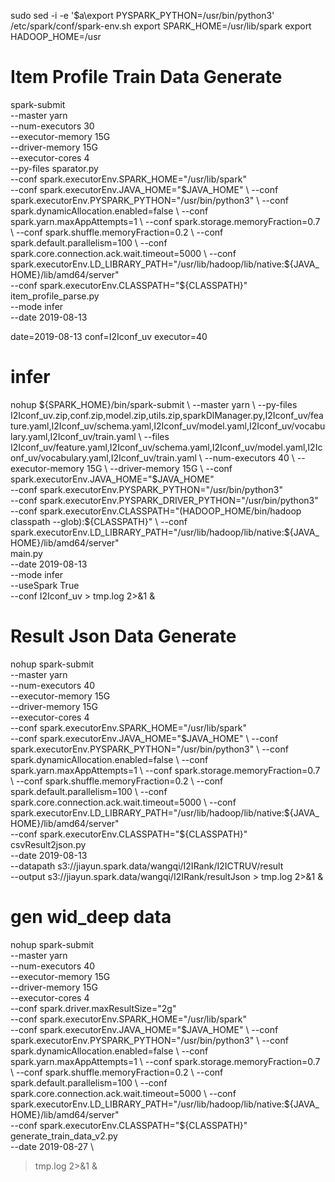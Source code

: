 sudo sed -i -e '$a\export PYSPARK_PYTHON=/usr/bin/python3' /etc/spark/conf/spark-env.sh
export SPARK_HOME=/usr/lib/spark
export HADOOP_HOME=/usr


# Item Profile Train Data Generate
spark-submit \
--master yarn \
--num-executors 30 \
--executor-memory 15G \
--driver-memory 15G \
--executor-cores 4 \
--py-files sparator.py \
--conf spark.executorEnv.SPARK_HOME="/usr/lib/spark" \
--conf spark.executorEnv.JAVA_HOME="$JAVA_HOME" \
--conf spark.executorEnv.PYSPARK_PYTHON="/usr/bin/python3" \
--conf spark.dynamicAllocation.enabled=false \
--conf spark.yarn.maxAppAttempts=1 \
--conf spark.storage.memoryFraction=0.7 \
--conf spark.shuffle.memoryFraction=0.2 \
--conf spark.default.parallelism=100 \
--conf spark.core.connection.ack.wait.timeout=5000 \
--conf spark.executorEnv.LD_LIBRARY_PATH="/usr/lib/hadoop/lib/native:${JAVA_HOME}/lib/amd64/server" \
--conf spark.executorEnv.CLASSPATH="${CLASSPATH}" \
item_profile_parse.py \
--mode infer \
--date 2019-08-13

date=2019-08-13
conf=I2Iconf_uv
executor=40
# infer
nohup ${SPARK_HOME}/bin/spark-submit \
--master yarn \
--py-files I2Iconf_uv.zip,conf.zip,model.zip,utils.zip,sparkDlManager.py,I2Iconf_uv/feature.yaml,I2Iconf_uv/schema.yaml,I2Iconf_uv/model.yaml,I2Iconf_uv/vocabulary.yaml,I2Iconf_uv/train.yaml  \
--files I2Iconf_uv/feature.yaml,I2Iconf_uv/schema.yaml,I2Iconf_uv/model.yaml,I2Iconf_uv/vocabulary.yaml,I2Iconf_uv/train.yaml \
--num-executors 40 \
--executor-memory 15G \
--driver-memory 15G \
--conf spark.executorEnv.JAVA_HOME="$JAVA_HOME" \
--conf spark.executorEnv.PYSPARK_PYTHON="/usr/bin/python3" \
--conf spark.executorEnv.PYSPARK_DRIVER_PYTHON="/usr/bin/python3" \
--conf spark.executorEnv.CLASSPATH="$($HADOOP_HOME/bin/hadoop classpath --glob):${CLASSPATH}" \
--conf spark.executorEnv.LD_LIBRARY_PATH="/usr/lib/hadoop/lib/native:${JAVA_HOME}/lib/amd64/server" \
main.py \
--date 2019-08-13 \
--mode infer \
--useSpark True \
--conf I2Iconf_uv  > tmp.log 2>&1 &





# Result Json Data Generate
nohup spark-submit \
--master yarn \
--num-executors 40 \
--executor-memory 15G \
--driver-memory 15G \
--executor-cores 4 \
--conf spark.executorEnv.SPARK_HOME="/usr/lib/spark" \
--conf spark.executorEnv.JAVA_HOME="$JAVA_HOME" \
--conf spark.executorEnv.PYSPARK_PYTHON="/usr/bin/python3" \
--conf spark.dynamicAllocation.enabled=false \
--conf spark.yarn.maxAppAttempts=1 \
--conf spark.storage.memoryFraction=0.7 \
--conf spark.shuffle.memoryFraction=0.2 \
--conf spark.default.parallelism=100 \
--conf spark.core.connection.ack.wait.timeout=5000 \
--conf spark.executorEnv.LD_LIBRARY_PATH="/usr/lib/hadoop/lib/native:${JAVA_HOME}/lib/amd64/server" \
--conf spark.executorEnv.CLASSPATH="${CLASSPATH}" \
csvResult2json.py \
--date 2019-08-13 \
--datapath s3://jiayun.spark.data/wangqi/I2IRank/I2ICTRUV/result \
--output s3://jiayun.spark.data/wangqi/I2IRank/resultJson > tmp.log 2>&1 &


# gen wid_deep data
nohup spark-submit \
--master yarn \
--num-executors 40 \
--executor-memory 15G \
--driver-memory 15G \
--executor-cores 4 \
--conf spark.driver.maxResultSize="2g" \
--conf spark.executorEnv.SPARK_HOME="/usr/lib/spark" \
--conf spark.executorEnv.JAVA_HOME="$JAVA_HOME" \
--conf spark.executorEnv.PYSPARK_PYTHON="/usr/bin/python3" \
--conf spark.dynamicAllocation.enabled=false \
--conf spark.yarn.maxAppAttempts=1 \
--conf spark.storage.memoryFraction=0.7 \
--conf spark.shuffle.memoryFraction=0.2 \
--conf spark.default.parallelism=100 \
--conf spark.core.connection.ack.wait.timeout=5000 \
--conf spark.executorEnv.LD_LIBRARY_PATH="/usr/lib/hadoop/lib/native:${JAVA_HOME}/lib/amd64/server" \
--conf spark.executorEnv.CLASSPATH="${CLASSPATH}" \
generate_train_data_v2.py \
--date 2019-08-27 \
> tmp.log 2>&1 &


